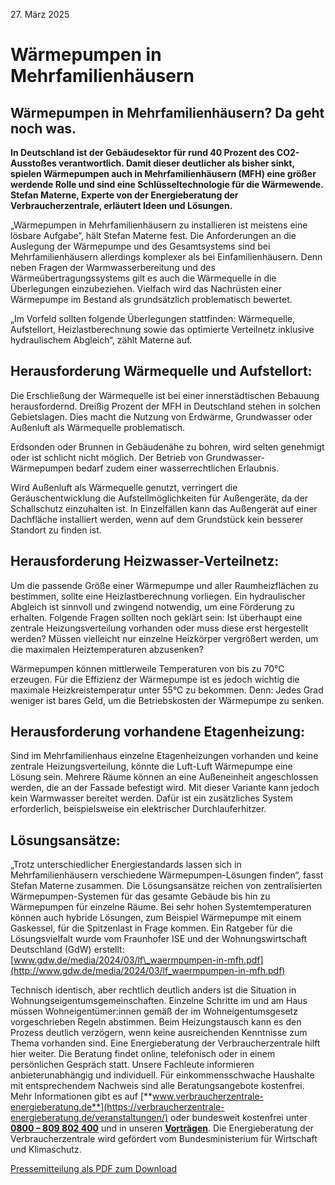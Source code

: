 27\. März 2025

# Wärmepumpen in Mehrfamilienhäusern

## Wärmepumpen in Mehrfamilienhäusern? Da geht noch was.

**In Deutschland ist der Gebäudesektor für rund 40 Prozent des CO2-Ausstoßes verantwortlich. Damit dieser deutlicher als bisher sinkt, spielen Wärmepumpen auch in Mehrfamilienhäusern (MFH) eine größer werdende Rolle und sind eine Schlüsseltechnologie für die Wärmewende. Stefan Materne, Experte von der Energieberatung der Verbraucherzentrale, erläutert Ideen und Lösungen.**

„Wärmepumpen in Mehrfamilienhäusern zu installieren ist meistens eine lösbare Aufgabe“, hält Stefan Materne fest. Die Anforderungen an die Auslegung der Wärmepumpe und des Gesamtsystems sind bei Mehrfamilienhäusern allerdings komplexer als bei Einfamilienhäusern. Denn neben Fragen der Warmwasserbereitung und des Wärmeübertragungssystems gilt es auch die Wärmequelle in die Überlegungen einzubeziehen. Vielfach wird das Nachrüsten einer Wärmepumpe im Bestand als grundsätzlich problematisch bewertet.

„Im Vorfeld sollten folgende Überlegungen stattfinden: Wärmequelle, Aufstellort, Heizlastberechnung sowie das optimierte Verteilnetz inklusive hydraulischem Abgleich“, zählt Materne auf.

## **Herausforderung Wärmequelle und Aufstellort:**

Die Erschließung der Wärmequelle ist bei einer innerstädtischen Bebauung herausfordernd. Dreißig Prozent der MFH in Deutschland stehen in solchen Gebietslagen. Dies macht die Nutzung von Erdwärme, Grundwasser oder Außenluft als Wärmequelle problematisch.

Erdsonden oder Brunnen in Gebäudenähe zu bohren, wird selten genehmigt oder ist schlicht nicht möglich. Der Betrieb von Grundwasser-Wärmepumpen bedarf zudem einer wasserrechtlichen Erlaubnis.

Wird Außenluft als Wärmequelle genutzt, verringert die Geräuschentwicklung die Aufstellmöglichkeiten für Außengeräte, da der Schallschutz einzuhalten ist. In Einzelfällen kann das Außengerät auf einer Dachfläche installiert werden, wenn auf dem Grundstück kein besserer Standort zu finden ist.

## **Herausforderung Heizwasser-Verteilnetz:**

Um die passende Größe einer Wärmepumpe und aller Raumheizflächen zu bestimmen, sollte eine Heizlastberechnung vorliegen. Ein hydraulischer Abgleich ist sinnvoll und zwingend notwendig, um eine Förderung zu erhalten. Folgende Fragen sollten noch geklärt sein: Ist überhaupt eine zentrale Heizungsverteilung vorhanden oder muss diese erst hergestellt werden? Müssen vielleicht nur einzelne Heizkörper vergrößert werden, um die maximalen Heiztemperaturen abzusenken?

Wärmepumpen können mittlerweile Temperaturen von bis zu 70°C erzeugen. Für die Effizienz der Wärmepumpe ist es jedoch wichtig die maximale Heizkreistemperatur unter 55°C zu bekommen. Denn: Jedes Grad weniger ist bares Geld, um die Betriebskosten der Wärmepumpe zu senken.

## **Herausforderung vorhandene Etagenheizung:**

Sind im Mehrfamilienhaus einzelne Etagenheizungen vorhanden und keine zentrale Heizungsverteilung, könnte die Luft-Luft Wärmepumpe eine Lösung sein. Mehrere Räume können an eine Außeneinheit angeschlossen werden, die an der Fassade befestigt wird. Mit dieser Variante kann jedoch kein Warmwasser bereitet werden. Dafür ist ein zusätzliches System erforderlich, beispielsweise ein elektrischer Durchlauferhitzer.

## **Lösungsansätze:**

„Trotz unterschiedlicher Energiestandards lassen sich in Mehrfamilienhäusern verschiedene Wärmepumpen-Lösungen finden“, fasst Stefan Materne zusammen. Die Lösungsansätze reichen von zentralisierten Wärmepumpen-Systemen für das gesamte Gebäude bis hin zu Wärmepumpen für einzelne Räume. Bei sehr hohen Systemtemperaturen können auch hybride Lösungen, zum Beispiel Wärmepumpe mit einem Gaskessel, für die Spitzenlast in Frage kommen. Ein Ratgeber für die Lösungsvielfalt wurde vom Fraunhofer ISE und der Wohnungswirtschaft Deutschland (GdW) erstellt: [www.gdw.de/media/2024/03/lf\_waermpumpen-in-mfh.pdf](http://www.gdw.de/media/2024/03/lf_waermpumpen-in-mfh.pdf)

Technisch identisch, aber rechtlich deutlich anders ist die Situation in Wohnungseigentumsgemeinschaften. Einzelne Schritte im und am Haus müssen Wohneigentümer:innen gemäß der im Wohneigentumsgesetz vorgeschrieben Regeln abstimmen. Beim Heizungstausch kann es den Prozess deutlich verzögern, wenn keine ausreichenden Kenntnisse zum Thema vorhanden sind. Eine Energieberatung der Verbraucherzentrale hilft hier weiter. Die Beratung findet online, telefonisch oder in einem persönlichen Gespräch statt. Unsere Fachleute informieren anbieterunabhängig und individuell. Für einkommensschwache Haushalte mit entsprechendem Nachweis sind alle Beratungsangebote kostenfrei. Mehr Informationen gibt es auf [**www.verbraucherzentrale-energieberatung.de**](https://verbraucherzentrale-energieberatung.de/veranstaltungen/) oder bundesweit kostenfrei unter [**0800 – 809 802 400**](tel://0800809802400) und in unseren [**Vorträgen**](https://verbraucherzentrale-energieberatung.de/veranstaltungen/). Die Energieberatung der Verbraucherzentrale wird gefördert vom Bundesministerium für Wirtschaft und Klimaschutz.

[Pressemitteilung als PDF zum Download](https://verbraucherzentrale-energieberatung.de/wp-content/uploads/2019/02/2025-03-27_PM-Energieberatung_Waermepumpe-im-Mehrfamilienhaus.pdf)